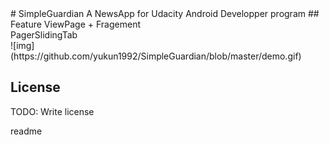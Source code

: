 <snippet>
  <content>
# SimpleGuardian
A NewsApp for Udacity Android Developper program
## Feature
ViewPage + Fragement <br>
PagerSlidingTab <br>
![img](https://github.com/yukun1992/SimpleGuardian/blob/master/demo.gif)


## License
TODO: Write license
></content>
  <tabTrigger>readme</tabTrigger>
</snippet>

